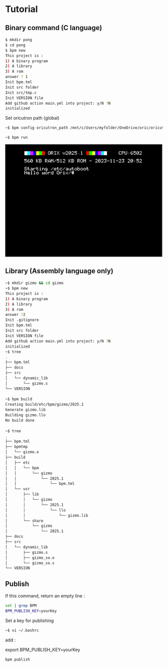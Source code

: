 # Tutorial

## Binary command (C language)

```bash
$ mkdir pong
$ cd pong
$ bpm new
This project is :
1) A binary program
2) A library
3) A rom
answer ? 1
Init bpm.tml
Init src folder
Init src/tmp.c
Init VERSION file
Add github action main.yml into project: y/N ?N
initialized
```

Set oricutron path (global)

```bash
~$ bpm config oricutron_path /mnt/c/Users/myfolder/OneDrive/oric/oricutron_plugins/oricutron
```

```bash
~$ bpm run
```

![alt text](images/helloworld.png)

## Library (Assembly language only)

```bash
~$ mkdir gizmo && cd gizmo
~$ bpm new
This project is :
1) A binary program
2) A library
3) A rom
answer ?2
Init .gitignore
Init bpm.tml
Init src folder
Init VERSION file
Add github action main.yml into project: y/N ?N
initialized
~$ tree
.
├── bpm.tml
├── docs
├── src
│   └── dynamic_lib
│       └── gizmo.s
└── VERSION

~$ bpm build
Creating build/etc/bpm/gizmo/2025.1
Generate gizmo.lib
Building gizmo.llo
No build done

~$ tree
.
├── bpm.tml
├── bpmtmp
│   └── gizmo.o
├── build
│   ├── etc
│   │   └── bpm
│   │       └── gizmo
│   │           └── 2025.1
│   │               └── bpm.tml
│   └── usr
│       ├── lib
│       │   └── gizmo
│       │       └── 2025.1
│       │           └── llo
│       │               └── gizmo.lib
│       └── share
│           └── gizmo
│               └── 2025.1
├── docs
├── src
│   └── dynamic_lib
│       ├── gizmo.s
│       ├── gizmo_so.o
│       └── gizmo_so.s
└── VERSION

```

## Publish

If this command, return an empty line : 


```bash
set | grep BPM
BPM_PUBLISH_KEY=yourKey
```

Set a key for publishing


```bash
~$ vi ~/.bashrc
```

add :

export BPM_PUBLISH_KEY=yourKey

```bash
bpm publish
```